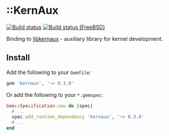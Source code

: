 ::KernAux
=========

[![Build status](https://github.com/tailix/libkernaux/actions/workflows/ruby.yml/badge.svg)](https://github.com/tailix/libkernaux/actions/workflows/ruby.yml)
[![Build status (FreeBSD)](https://api.cirrus-ci.com/github/tailix/libkernaux.svg?task=Ruby%20(FreeBSD))](https://cirrus-ci.com/github/tailix/libkernaux)

Binding to [libkernaux](https://github.com/tailix/libkernaux) - auxiliary
library for kernel development.



Install
-------

Add the following to your `Gemfile`:

```ruby
gem 'kernaux', '~> 0.3.0'
```

Or add the following to your `*.gemspec`:

```ruby
Gem::Specification.new do |spec|
  # ...
  spec.add_runtime_dependency 'kernaux', '~> 0.3.0'
  # ...
end
```
